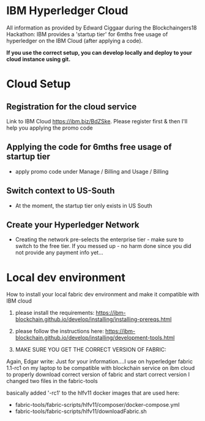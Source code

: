 # IBM Hyperledger Cloud 

All information as provided by Edward Ciggaar during the Blockchaingers18 Hackathon:
IBM provides a 'startup tier' for 6mths free usage of hyperledger on the IBM Cloud (after applying a code). 

**If you use the correct setup, you can develop locally and deploy to your cloud instance using git.**

# Cloud Setup

## Registration for the cloud service

Link to IBM Cloud https://ibm.biz/BdZSke. Please register first & then I'll help you applying the promo code

## Applying the code for 6mths free usage of startup tier

* apply promo code under Manage / Billing and Usage / Billing

## Switch context to US-South

* At the moment, the startup tier only exists in US South 

## Create your Hyperledger Network

* Creating the network pre-selects the enterprise tier - make sure to switch to the free tier. If you messed up - no harm done since you did not provide any payment info yet...

# Local dev environment

How to install your local fabric dev environment and make it compatible with IBM cloud

1. please install the requirements:
https://ibm-blockchain.github.io/develop/installing/installing-prereqs.html

2. please follow the instructions here:
https://ibm-blockchain.github.io/develop/installing/development-tools.html

3. MAKE SURE YOU GET THE CORRECT VERSION OF FABRIC:

Again, Edgar write: Just for your information....I use on hyperledger fabric 1.1-rc1 on my laptop to be compatible with blockchain service on ibm cloud 
to properly download correct version of fabric and start correct version I changed two files in the fabric-tools

basically added '-rc1' to the hlfv11 docker images that are used here:
* fabric-tools/fabric-scripts/hlfv11/composer/docker-compose.yml
* fabric-tools/fabric-scripts/hlfv11/downloadFabric.sh


